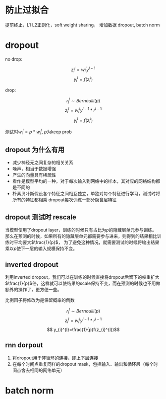 # 防止过拟合

提前终止，L1 L2正则化，soft weight sharing， 增加数据
dropout, batch norm

# dropout

no drop:

$$ z_{i}^{l}=w_{i}^{l}y^{l-1} $$
$$ y_{i}^{l}=f(z_{i}^{l})$$

drop:

$$ r_{j}^{l} \sim Bernoulli(p) $$
$$ z_{i}^{l}=w_{i}^{l}y^{l-1}*r^{l-1} $$
$$ y_{i}^{l}=f(z_{i}^{l})$$

测试时$w_{i}^{l}=p*w_{i}^{l}$, $p$为keep prob

## dropout 为什么有用

- 减少神经元之间复杂的相关关系
- 噪声，相当于数据增强
- 产生的向量具有稀疏性
- 看作是模型平均的一种。对于每次输入到网络中的样本，其对应的网络结构都是不同的
- 朴素贝叶斯假设各个特征之间相互独立，单独对每个特征进行学习，测试时将所有的特征都相乘
  dropout每次训练一部分隐含层特征

## dropout 测试时 rescale 

当模型使用了dropout layer，训练的时候只有占比为$p$的隐藏层单元参与训练。
那么在预测的时候，如果所有的隐藏层单元都需要参与进来，则得到的结果相比训练时平均要大$\frac{1}{p}$，
为了避免这种情况，就需要测试的时候将输出结果乘以$p$使下一层的输入规模保持不变。


## inverted dropout

利用inverted dropout，我们可以在训练的时候直接将dropout后留下的权重扩大$\frac{1}{p}$倍，这样就可以使结果的scale保持不变，而在预测的时候也不用做额外的操作了，更方便一些。

比例因子将修改为是保留概率的倒数

$$ r_{j}^{l} \sim Bernoulli(p) $$
$$ z_{i}^{l}=w_{i}^{l}y^{l-1}*r^{l-1} $$
$$ y_{i}^{l}=\frac{1}{p}f(z_{i}^{l})$$


## rnn dorpout

1. 将dropout用于非循环的连接，即上下层连接
2. 在每个时间点重复同样的dropout mask，包括输入、输出和循环层（每个时间点舍去相同的网络单元）


# batch norm

